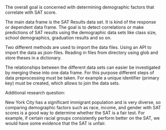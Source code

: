 The overall goal is concerned with determining demographic factors that correlate with SAT score.

The main data frame is the SAT Results data set. It is kind of the response or dependent data frame. The goal is to detect correlations or make predictions of SAT results using the demographic data sets like class size, school demographics, graduation results and so on.

Two different methods are used to import the data files. Using an API to import the data as json-files. Reading in files from directory using glob and store theses in a dictionary.

The relationships between the different data sets can easier be investigated by merging these into one data frame. For this purpose different steps of data preprocessing must be taken. For example a unique identifier (primary key) must be created, which allows to join the data sets.

Additional research question:

New York City has a significant immigrant population and is very diverse, so comparing demographic factors such as race, income, and gender with SAT scores is a good way to determine whether the SAT is a fair test. For example, if certain racial groups consistently perform better on the SAT, we would have some evidence that the SAT is unfair.

